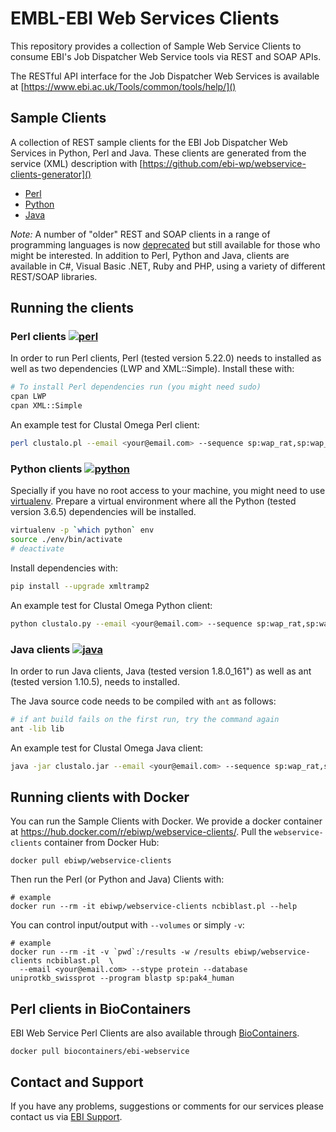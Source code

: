 # EMBL-EBI Web Services Clients

This repository provides a collection of Sample Web Service Clients to consume 
EBI's Job Dispatcher Web Service tools via REST and SOAP APIs.

The RESTful API interface for the Job Dispatcher Web Services is available at 
[https://www.ebi.ac.uk/Tools/common/tools/help/]()

## Sample Clients

A collection of REST sample clients for the EBI Job Dispatcher Web Services in Python, Perl and Java. 
These clients are generated from the service (XML) description with 
[https://github.com/ebi-wp/webservice-clients-generator]()

* [Perl](perl)
* [Python](python)
* [Java](java)

*Note:* A number of "older" REST and SOAP clients in a range of programming languages is now [deprecated](deprecated) 
but still available for those who might be interested. In addition to Perl, Python and Java, clients are available
in C#, Visual Basic .NET, Ruby and PHP, using a variety of different REST/SOAP libraries.


## Running the clients

### Perl clients [![perl](https://img.shields.io/badge/perl-5.22.0+-blue.svg?style=flat)]()

In order to run Perl clients, Perl (tested version 5.22.0) needs to installed as well as two dependencies 
(LWP and XML::Simple). Install these with:

```bash
# To install Perl dependencies run (you might need sudo)
cpan LWP
cpan XML::Simple
```

An example test for Clustal Omega Perl client:

```bash
perl clustalo.pl --email <your@email.com> --sequence sp:wap_rat,sp:wap_mouse,sp:wap_pig
```

### Python clients [![python](https://img.shields.io/badge/python-3.5+-blue.svg?style=flat)]()

Specially if you have no root access to your machine, you might need to 
use [virtualenv](http://docs.python-guide.org/en/latest/dev/virtualenvs/).
Prepare a virtual environment where all the Python (tested version 3.6.5) dependencies will be installed. 

```bash
virtualenv -p `which python` env
source ./env/bin/activate
# deactivate
```

Install dependencies with:
```bash
pip install --upgrade xmltramp2
```

An example test for Clustal Omega Python client:

```bash
python clustalo.py --email <your@email.com> --sequence sp:wap_rat,sp:wap_mouse,sp:wap_pig
```

### Java clients [![java](https://img.shields.io/badge/java-1.8+-blue.svg?style=flat)]()

In order to run Java clients, Java (tested version 1.8.0_161") as well as ant (tested version 1.10.5), 
needs to installed. 

The Java source code needs to be compiled with `ant` as follows:
```bash
# if ant build fails on the first run, try the command again
ant -lib lib
```

An example test for Clustal Omega Java client:

```bash
java -jar clustalo.jar --email <your@email.com> --sequence sp:wap_rat,sp:wap_mouse,sp:wap_pig
```

## Running clients with Docker

You can run the Sample Clients with Docker. We provide a docker container at 
https://hub.docker.com/r/ebiwp/webservice-clients/. Pull the `webservice-clients` container from Docker Hub:

```
docker pull ebiwp/webservice-clients
```

Then run the Perl (or Python and Java) Clients with:
```
# example
docker run --rm -it ebiwp/webservice-clients ncbiblast.pl --help
```

You can control input/output with `--volumes` or simply `-v`:
```
# example
docker run --rm -it -v `pwd`:/results -w /results ebiwp/webservice-clients ncbiblast.pl  \
  --email <your@email.com> --stype protein --database uniprotkb_swissprot --program blastp sp:pak4_human
```

## Perl clients in BioContainers

EBI Web Service Perl Clients are also available through [BioContainers](http://biocontainers.pro/).

```
docker pull biocontainers/ebi-webservice
```

## Contact and Support

If you have any problems, suggestions or comments for our services please
contact us via [EBI Support](https://www.ebi.ac.uk/support/index.php?query=WebServices).
